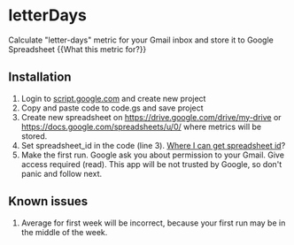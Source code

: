 # letterDays
Calculate "letter-days" metric for your Gmail inbox and store it to Google Spreadsheet
{{What this metric for?}}

## Installation
1. Login to [script.google.com](script.google.com) and create new project
1. Copy and paste code to code.gs and save project
1. Create new spreadsheet on https://drive.google.com/drive/my-drive or https://docs.google.com/spreadsheets/u/0/ where metrics will be stored.
1. Set spreadsheet_id in the code (line 3). [Where I can get spreadsheet id](https://www.google.com/search?q=how+to+get+google+spread+sheet+id)?
1. Make the first run. Google ask you about permission to your Gmail. Give access required (read). This app will be not trusted by Google, so don't panic and follow next.

## Known issues
1. Average for first week will be incorrect, because your first run may be in the middle of the week.
